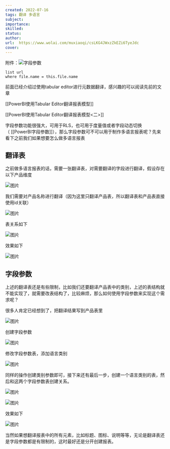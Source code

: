 ```yaml
---
created: 2022-07-16
tags: 翻译 多语言 
subject: 
importance:
skilled:
status:
author:
url:  https://www.wolai.com/muxiaoqi/csLKG4JWxzZkEZi6TyeJdc
cover: 
---
```

附件：![字段参数](字段参数报表翻译.pbix)
```dataview
list url
where file.name = this.file.name
```

前面已经介绍过使用tabular editor进行元数据翻译，感兴趣的可以阅读先前的文章

[[PowerBI使用Tabular Editor翻译报表模型]]

[[PowerBI使用Tabular Editor翻译报表模型<二>]]

字段参数功能很强大，可用于RLS，也可用于度量值或者字段动态切换（ [[PowerBI字段参数]]），那么字段参数可不可以用于制作多语言报表呢？先来看下之前我们如果想要怎么做多语言报表

## 翻译表

之前做多语言报表的话，需要一张翻译表，对需要翻译的字段进行翻译，假设存在以下产品维度

![图片](https://mmbiz.qpic.cn/mmbiz_png/TyDRib9iao84Ox1FicxicmXHwtLVCA4ibQgBzB4B4HrlUEqOGaFFHroaASKccLic1CLGjg7icZISebLW91gL05doolMCg/640?wx_fmt=png&wxfrom=5&wx_lazy=1&wx_co=1)

我们需要对产品名称进行翻译（因为这里只翻译产品表，所以翻译表和产品表直接使用id关联）

![图片](https://mmbiz.qpic.cn/mmbiz_png/TyDRib9iao84Ox1FicxicmXHwtLVCA4ibQgBzDOrwdBTWX1LrlYsAXzXgKDeiaEFKjHiatlPUNZcDfAmqOfVrI6iaX1mPw/640?wx_fmt=png&wxfrom=5&wx_lazy=1&wx_co=1)

表关系如下

![图片](https://mmbiz.qpic.cn/mmbiz_png/TyDRib9iao84Ox1FicxicmXHwtLVCA4ibQgBzwXniaosSrNw8BanQZcyIos1smOEm7gN8zCocXE3oourwYqWNlCoV0qA/640?wx_fmt=png&wxfrom=5&wx_lazy=1&wx_co=1)

效果如下

![图片](https://mmbiz.qpic.cn/mmbiz_gif/TyDRib9iao84Ox1FicxicmXHwtLVCA4ibQgBzxuODXNejGT7icjF8XBljK2ibN5UDdmVkysnt1OGT7gSZ9zMosvdrHFOQ/640?wx_fmt=gif&wxfrom=5&wx_lazy=1)

## 字段参数

上述的翻译表还是有些限制，比如我们还要翻译产品表中的类别，上述的表结构就不能实现了，就需要改表结构了，比较麻烦，那么如何使用字段参数来实现这个需求呢？

很多人肯定已经想到了，把翻译结果写到产品表里

![图片](https://mmbiz.qpic.cn/mmbiz_png/TyDRib9iao84Ox1FicxicmXHwtLVCA4ibQgBzgrkicGHWiaPRY68Zuf8mbBs3TWFVpFs2jSDt8rBOpao0rpvRNrIYSjEQ/640?wx_fmt=png&wxfrom=5&wx_lazy=1&wx_co=1)

创建字段参数

![图片](https://mmbiz.qpic.cn/mmbiz_png/TyDRib9iao84Ox1FicxicmXHwtLVCA4ibQgBzhqAau4FrDM6rBKJniaNMvmsJzFRX8WQO9cpNGeiaUEIr3WwRJn5pZTew/640?wx_fmt=png&wxfrom=5&wx_lazy=1&wx_co=1)

修改字段参数表，添加语言类别

![图片](https://mmbiz.qpic.cn/mmbiz_png/TyDRib9iao84Ox1FicxicmXHwtLVCA4ibQgBz2qf2ZicqYrwM3kQB6ZjdGWZ5LvH8FKYOt1UnCicnAibRLvWHgPB09wTicQ/640?wx_fmt=png&wxfrom=5&wx_lazy=1&wx_co=1)

同样的操作创建类别参数即可，接下来还有最后一步，创建一个语言类别的表，然后和这两个字段参数表创建关系。

![图片](https://mmbiz.qpic.cn/mmbiz_png/TyDRib9iao84Ox1FicxicmXHwtLVCA4ibQgBzXBibibhAD2fPlAuoq0caGpJiamtWjF7l3p449rS6eFbRj2bLlmUH1mjAQ/640?wx_fmt=png&wxfrom=5&wx_lazy=1&wx_co=1)

![图片](https://mmbiz.qpic.cn/mmbiz_png/TyDRib9iao84Ox1FicxicmXHwtLVCA4ibQgBzPopzdManbmlf8B6m2EicOCOa7Bm6ljTB1Afwwl2fPDZc4EvdhA6VktA/640?wx_fmt=png&wxfrom=5&wx_lazy=1&wx_co=1)

效果如下

![图片](https://mmbiz.qpic.cn/mmbiz_gif/TyDRib9iao84Ox1FicxicmXHwtLVCA4ibQgBzewrsJOYQZGTQwWfm4p2X6QC6lzuJWa9aqucuev7AEd5pqQvwyB7VUQ/640?wx_fmt=gif&wxfrom=5&wx_lazy=1)

当然如果想翻译报表中的所有元素，比如标题、图标、说明等等，无论是翻译表还是字段参数都是有限制的，这时最好还是分开创建报表。